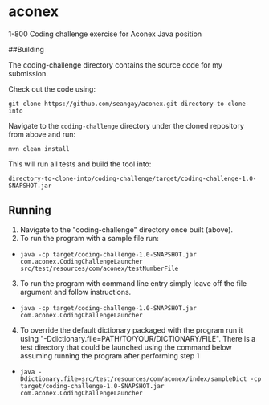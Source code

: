 aconex
======

1-800 Coding challenge exercise for Aconex Java position

##Building

The coding-challenge directory contains the source code for my submission.

Check out the code using:

`git clone https://github.com/seangay/aconex.git directory-to-clone-into`

Navigate to the `coding-challenge` directory under the cloned repository from above and run:

`mvn clean install`

This will run all tests and build the tool into:

`directory-to-clone-into/coding-challenge/target/coding-challenge-1.0-SNAPSHOT.jar`


## Running
1. Navigate to the "coding-challenge" directory once built (above).
2. To run the program with a sample file run:
  * `java -cp target/coding-challenge-1.0-SNAPSHOT.jar com.aconex.CodingChallengeLauncher src/test/resources/com/aconex/testNumberFile`
3. To run the program with command line entry simply leave off the file argument and follow instructions. 
  * `java -cp target/coding-challenge-1.0-SNAPSHOT.jar com.aconex.CodingChallengeLauncher`
4. To override the default dictionary packaged with the program run it using "-Ddictionary.file=PATH/TO/YOUR/DICTIONARY/FILE". There is a test directory that could be launched using the command below assuming running the program after performing step 1
  * `java -Ddictionary.file=src/test/resources/com/aconex/index/sampleDict -cp target/coding-challenge-1.0-SNAPSHOT.jar com.aconex.CodingChallengeLauncher`